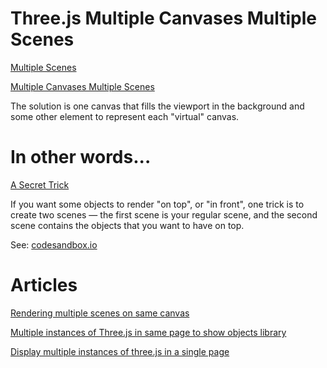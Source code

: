 # Three.js Multiple Canvases Multiple Scenes

[Multiple Scenes](https://threejs.org/manual/#en/multiple-scenes)

[Multiple Canvases Multiple Scenes](https://r105.threejsfundamentals.org/threejs/lessons/threejs-multiple-scenes.html)

The solution is one canvas that fills the viewport in the background and some other element to represent each "virtual" canvas.

# In other words...

[A Secret Trick](https://stackoverflow.com/questions/12666570/how-to-change-the-zorder-of-object-with-threejs#12666937)

If you want some objects to render "on top", or "in front", one trick is to create two scenes &mdash; the first scene is your regular scene, and the second scene contains the objects that you want to have on top.

See: [codesandbox.io](https://codesandbox.io/s/view-tracking-bp6tmc)

# Articles

[Rendering multiple scenes on same canvas](https://discourse.threejs.org/t/rendering-multiple-scenes-on-same-canvas/42131)

[Multiple instances of Three.js in same page to show objects library](https://discourse.threejs.org/t/multiple-instances-of-three-js-in-same-page-to-show-objects-library/18341)

[Display multiple instances of three.js in a single page](https://stackoverflow.com/questions/33959538/display-multiple-instances-of-three-js-in-a-single-page)
